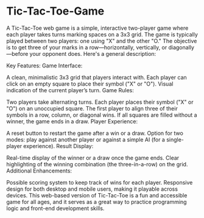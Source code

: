 ﻿# Tic-Tac-Toe-Game

A Tic-Tac-Toe web game is a simple, interactive two-player game where each player takes turns marking spaces on a 3x3 grid. The game is typically played between two players: one using "X" and the other "O." The objective is to get three of your marks in a row—horizontally, vertically, or diagonally—before your opponent does. Here's a general description:

Key Features:
Game Interface:

A clean, minimalistic 3x3 grid that players interact with.
Each player can click on an empty square to place their symbol ("X" or "O").
Visual indication of the current player’s turn.
Game Rules:

Two players take alternating turns.
Each player places their symbol ("X" or "O") on an unoccupied square.
The first player to align three of their symbols in a row, column, or diagonal wins.
If all squares are filled without a winner, the game ends in a draw.
Player Experience:

A reset button to restart the game after a win or a draw.
Option for two modes: play against another player or against a simple AI (for a single-player experience).
Result Display:

Real-time display of the winner or a draw once the game ends.
Clear highlighting of the winning combination (the three-in-a-row) on the grid.
Additional Enhancements:

Possible scoring system to keep track of wins for each player.
Responsive design for both desktop and mobile users, making it playable across devices.
This web-based version of Tic-Tac-Toe is a fun and accessible game for all ages, and it serves as a great way to practice programming logic and front-end development skills.

